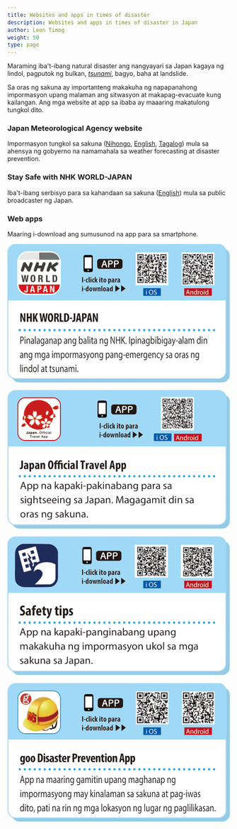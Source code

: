 ```yaml
---
title: Websites and apps in times of disaster
description: Websites and apps in times of disaster in Japan
author: Leon Timog
weight: 50
type: page
---
```

Maraming iba't-ibang natural disaster ang nangyayari sa Japan kagaya ng lindol, pagputok ng bulkan, *[tsunami](https://en.wikipedia.org/wiki/Tsunami)*, bagyo, baha at landslide.

Sa oras ng sakuna ay importanteng makakuha ng napapanahong impormasyon upang malaman ang sitwasyon at makapag-evacuate kung kailangan. Ang mga website at app sa ibaba ay maaaring makatulong tungkol dito.

### Japan Meteorological Agency website

Impormasyon tungkol sa sakuna ([Nihongo](https://www.data.jma.go.jp/multi/index.html?lang=jp), [English](https://www.data.jma.go.jp/multi/index.html?lang=en), [Tagalog](https://www.data.jma.go.jp/multi/index.html?lang=ph)) mula sa ahensya ng gobyerno na namamahala sa weather forecasting at disaster prevention.

### Stay Safe with NHK WORLD-JAPAN

Iba't-ibang serbisyo para sa kahandaan sa sakuna ([English](https://www3.nhk.or.jp/nhkworld/en/special/staysafe/)) mula sa public broadcaster ng Japan.

### Web apps

Maaring i-download ang sumusunod na app para sa smartphone.

![NHK World Japan](nhk-world-japan.gif)

![Japan Official Travel App](japan-official-travel-app.gif)

![Safety tips](safety-tips.gif)

![goo Disaster Prevention App](goo-disaster-prevention-app.gif)
